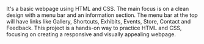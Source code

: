 It's a basic webpage using HTML and CSS. The main focus is on a clean design with a menu bar and an information section. The menu bar at the top will have links like Gallery, Shortcuts, Exhibits, Events, Store, Contact and Feedback. This project is a hands-on way to practice HTML and CSS, focusing on creating a responsive and visually appealing webpage.